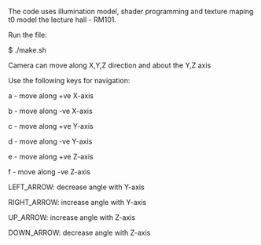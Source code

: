The code uses illumination model, shader programming and texture maping t0 model the lecture hall - RM101.

Run the file:

$ ./make.sh

Camera can move along X,Y,Z direction and about the Y,Z axis

Use the following keys for navigation:

a - move along +ve X-axis

b - move along -ve X-axis

c - move along +ve Y-axis

d - move along -ve Y-axis

e - move along +ve Z-axis

f - move along -ve Z-axis

LEFT_ARROW: decrease angle with Y-axis

RIGHT_ARROW: increase angle with Y-axis

UP_ARROW: increase angle with Z-axis

DOWN_ARROW: decrease angle with Z-axis
